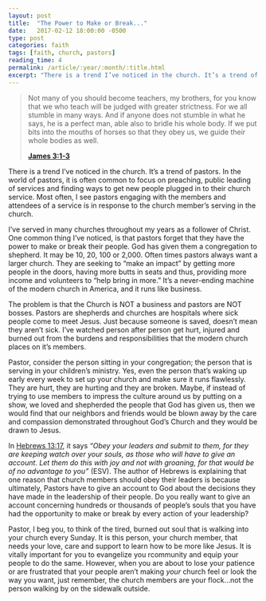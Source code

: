 ```yaml
---
layout: post
title:  "The Power to Make or Break..."
date:   2017-02-12 18:00:00 -0500
type: post
categories: faith
tags: [faith, church, pastors]
reading_time: 4
permalink: /article/:year/:month/:title.html
excerpt: "There is a trend I’ve noticed in the church. It’s a trend of pastors. In the world of pastors, it is often common to focus on preaching, public leading of services and finding ways to get new people plugged in to service. The most often I see pastors engaging with the members and attenders of a service is in response to the church member’s serving in the church."
---
```

> Not many of you should become teachers, my brothers, for you know that we who teach will be judged with greater strictness. For we all stumble in many ways. And if anyone does not stumble in what he says, he is a perfect man, able also to bridle his whole body. If we put bits into the mouths of horses so that they obey us, we guide their whole bodies as well.
> 
> [**James 3:1-3**](https://www.bible.com/bible/59/jas.3)

There is a trend I’ve noticed in the church. It’s a trend of pastors. In the world of pastors, it is often common to focus on preaching, public leading of services and finding ways to get new people plugged in to their church service. Most often, I see pastors engaging with the members and attendees of a service is in response to the church member’s serving in the church.

I’ve served in many churches throughout my years as a follower of Christ. One common thing I’ve noticed, is that pastors forget that they have the power to make or break their people. God has given them a congregation to shepherd. It may be 10, 20, 100 or 2,000. Often times pastors always want a larger church. They are seeking to “make an impact” by getting more people in the doors, having more butts in seats and thus, providing more income and volunteers to “help bring in more.” It’s a never-ending machine of the modern church in America, and it runs like business.

The problem is that the Church is NOT a business and pastors are NOT bosses. Pastors are shepherds and churches are hospitals where sick people come to meet Jesus. Just because someone is saved, doesn’t mean they aren’t sick. I’ve watched person after person get hurt, injured and burned out from the burdens and responsibilities that the modern church places on it’s members.

Pastor, consider the person sitting in your congregation; the person that is serving in your children’s ministry. Yes, even the person that’s waking up early every week to set up your church and make sure it runs flawlessly. They are hurt, they are hurting and they are broken. Maybe, if instead of trying to use members to impress the culture around us by putting on a show, we loved and shepherded the people that God has given us, then we would find that our neighbors and friends would be blown away by the care and compassion demonstrated throughout God’s Church and they would be drawn to Jesus.

In [Hebrews 13:17](https://www.bible.com/bible/59/heb.13), it says _“Obey your leaders and submit to them, for they are keeping watch over your souls, as those who will have to give an account. Let them do this with joy and not with groaning, for that would be of no advantage to you”_ (ESV). The author of Hebrews is explaining that one reason that church members should obey their leaders is because ultimately, Pastors have to give an account to God about the decisions they have made in the leadership of their people. Do you really want to give an account concerning hundreds or thousands of people’s souls that you have had the opportunity to make or break by every action of your leadership?

Pastor, I beg you, to think of the tired, burned out soul that is walking into your church every Sunday. It is this person, your church member, that needs your love, care and support to learn how to be more like Jesus. It is vitally important for you to evangelize you rcommunity and equip your people to do the same. However, when you are about to lose your patience or are frustrated that your people aren’t making _your_ church feel or look the way you want, just remember, the church members are your flock…not the person walking by on the sidewalk outside.